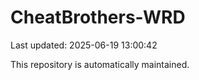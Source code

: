 # CheatBrothers-WRD

Last updated: 2025-06-19 13:00:42

This repository is automatically maintained.
